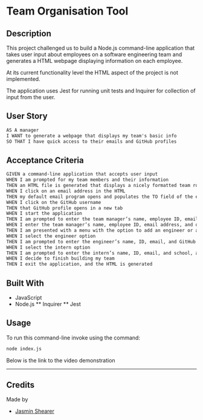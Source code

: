 # Team Organisation Tool

## Description

This project challenged us to build a Node.js command-line application that takes user input about employees on a software engineering team and generates a HTML webpage displaying information on each employee.

At its current functionality level the HTML aspect of the project is not implemented.

The application uses Jest for running unit tests and Inquirer for collection of input from the user.

## User Story
```md
AS A manager
I WANT to generate a webpage that displays my team's basic info
SO THAT I have quick access to their emails and GitHub profiles
```
## Acceptance Criteria
```md
GIVEN a command-line application that accepts user input
WHEN I am prompted for my team members and their information
THEN an HTML file is generated that displays a nicely formatted team roster based on user input
WHEN I click on an email address in the HTML
THEN my default email program opens and populates the TO field of the email with the address
WHEN I click on the GitHub username
THEN that GitHub profile opens in a new tab
WHEN I start the application
THEN I am prompted to enter the team manager’s name, employee ID, email address, and office number
WHEN I enter the team manager’s name, employee ID, email address, and office number
THEN I am presented with a menu with the option to add an engineer or an intern or to finish building my team
WHEN I select the engineer option
THEN I am prompted to enter the engineer’s name, ID, email, and GitHub username, and I am taken back to the menu
WHEN I select the intern option
THEN I am prompted to enter the intern’s name, ID, email, and school, and I am taken back to the menu
WHEN I decide to finish building my team
THEN I exit the application, and the HTML is generated
```

## Built With

* JavaScript
* Node.js
** Inquirer
** Jest

## Usage 

To run this command-line invoke using the command:
```md
node index.js
```
Below is the link to the video demonstration

_____



## Credits

Made by
* [Jasmin Shearer](https://github.com/jasminshea)


